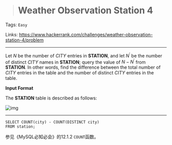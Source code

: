 > # Weather Observation Station 4

Tags: `Easy`

Links: https://www.hackerrank.com/challenges/weather-observation-station-4/problem

-----

Let $N$ be the number of *CITY* entries in **STATION**, and let $N^{'}$ be the number of distinct *CITY* names in **STATION**; query the value of $N - N^{'}$ from **STATION**. In other words, find the difference between the total number of *CITY* entries in the table and the number of distinct *CITY* entries in the table.

**Input Format**

The **STATION** table is described as follows:

![img](https://s3.amazonaws.com/hr-challenge-images/9336/1449345840-5f0a551030-Station.jpg)

----

```mysql
SELECT COUNT(city) - COUNT(DISTINCT city)
FROM station;
```

参见《MySQL必知必会》的12.1.2 `COUNT`函数。